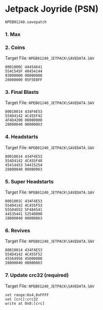 #  Jetpack Joyride (PSN) 

`NPEB01240.savepatch`

### 1. Max
### 2. Coins

Target File: `NPEB01240_JETPACK\SAVEDATA.SAV`

```
8001000C 44454641
554C545F 48454144
93000000 00000008
28000000 05F5E0FF
```

### 3. Final Blasts

Target File: `NPEB01240_JETPACK\SAVEDATA.SAV`

```
80010014 434F4E53
554D4142 4C455F42
4F4D4200 00000000
28000040 00000063
```

### 4. Headstarts

Target File: `NPEB01240_JETPACK\SAVEDATA.SAV`

```
80010014 434F4E53
554D4142 4C455F48
45414453 54415254
28000040 00000063
```

### 5. Super Headstarts

Target File: `NPEB01240_JETPACK\SAVEDATA.SAV`

```
8001001C 434F4E53
554D4142 4C455F53
55504552 5F484541
44535441 52540000
28000040 00000063
```

### 6. Revives

Target File: `NPEB01240_JETPACK\SAVEDATA.SAV`

```
80010014 434F4E53
554D4142 4C455F52
45564956 45000000
28000040 00000063
```

### 7. Update crc32 (required)

Target File: `NPEB01240_JETPACK\SAVEDATA.SAV`

```
set range:0x4,0xFFFF
set [crc]:crc32
write at 0x0:[crc]
```

